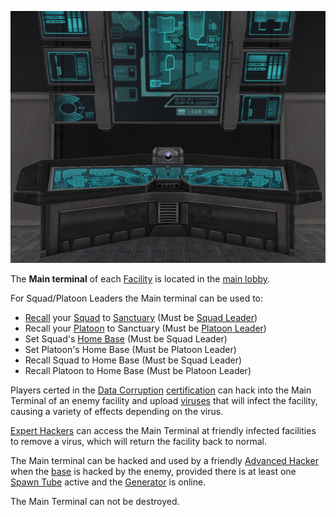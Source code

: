 ![](../images/Main_Term.jpg "Main_Term.jpg")

The **Main terminal** of each [Facility](../locations/Facilities.md) is located
in the [main lobby](../locations/Main_lobby.md).

For Squad/Platoon Leaders the Main terminal can be used to:

- [Recall](../terminology/Recall.md) your [Squad](../terminology/Squad.md) to
  [Sanctuary](../locations/Sanctuary.md) (Must be
  [Squad Leader](../terminology/Squad_Leader.md))
- Recall your [Platoon](../terminology/Platoon.md) to Sanctuary (Must be
  [Platoon Leader](../terminology/Platoon_Leader.md))
- Set Squad's [Home Base](../terminology/Squad_Home_Base.md) (Must be Squad
  Leader)
- Set Platoon's Home Base (Must be Platoon Leader)
- Recall Squad to Home Base (Must be Squad Leader)
- Recall Platoon to Home Base (Must be Platoon Leader)

Players certed in the [Data Corruption](../certifications/Data_Corruption.md)
[certification](../certifications/Certification.md) can hack into the Main
Terminal of an enemy facility and upload [viruses](../terminology/Virus.md) that
will infect the facility, causing a variety of effects depending on the virus.

[Expert Hackers](../certifications/Expert_Hacking.md) can access the Main
Terminal at friendly infected facilities to remove a virus, which will return
the facility back to normal.

The Main terminal can be hacked and used by a friendly
[Advanced Hacker](../certifications/Advanced_Hacking.md) when the
[base](../locations/Facilities.md) is hacked by the enemy, provided there is at
least one [Spawn Tube](Respawn_Tube.md) active and the [Generator](Generator.md)
is online.

The Main Terminal can not be destroyed.




